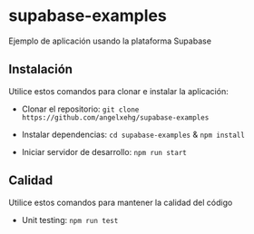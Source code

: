 # supabase-examples

Ejemplo de aplicación usando la plataforma Supabase

## Instalación

Utilice estos comandos para clonar e instalar la aplicación:

- Clonar el repositorio: `git clone https://github.com/angelxehg/supabase-examples`

- Instalar dependencias: `cd supabase-examples` & `npm install`

- Iniciar servidor de desarrollo: `npm run start`

## Calidad

Utilice estos comandos para mantener la calidad del código

- Unit testing: `npm run test`

<!-- - Code linting: `npm run lint` -->
